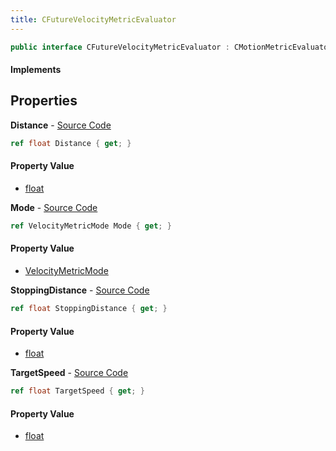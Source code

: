 ```yaml
---
title: CFutureVelocityMetricEvaluator
---
```


```csharp
public interface CFutureVelocityMetricEvaluator : CMotionMetricEvaluator, ISchemaClass<CMotionMetricEvaluator>, ISchemaClass<CFutureVelocityMetricEvaluator>, ISchemaField, ISchemaClass, INativeHandle
```

#### Implements

## Properties

**Distance** - [Source Code](https://github.com/swiftly-solution/swiftlys2/blob/master/managed/src/SwiftlyS2.Generated/Schemas/Interfaces/CFutureVelocityMetricEvaluator.cs#L16)

```csharp
ref float Distance { get; }
```

#### Property Value

- [float](https://learn.microsoft.com/dotnet/api/system.single)

**Mode** - [Source Code](https://github.com/swiftly-solution/swiftlys2/blob/master/managed/src/SwiftlyS2.Generated/Schemas/Interfaces/CFutureVelocityMetricEvaluator.cs#L22)

```csharp
ref VelocityMetricMode Mode { get; }
```

#### Property Value

- [VelocityMetricMode](/docs/api/shared/schemadefinitions/velocitymetricmode)

**StoppingDistance** - [Source Code](https://github.com/swiftly-solution/swiftlys2/blob/master/managed/src/SwiftlyS2.Generated/Schemas/Interfaces/CFutureVelocityMetricEvaluator.cs#L18)

```csharp
ref float StoppingDistance { get; }
```

#### Property Value

- [float](https://learn.microsoft.com/dotnet/api/system.single)

**TargetSpeed** - [Source Code](https://github.com/swiftly-solution/swiftlys2/blob/master/managed/src/SwiftlyS2.Generated/Schemas/Interfaces/CFutureVelocityMetricEvaluator.cs#L20)

```csharp
ref float TargetSpeed { get; }
```

#### Property Value

- [float](https://learn.microsoft.com/dotnet/api/system.single)

